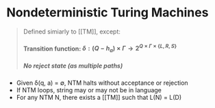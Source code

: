 # Nondeterministic Turing Machines
> Defined simiarly to [[TM]], except:
> #### Transition function: $δ : (Q − {h_a}) × Γ → 2^{Q×Γ×\{L, R, S\}}$
> ##### No reject state (as multiple paths)

- Given δ(q, a) = ∅, NTM halts without acceptance or rejection
- If NTM loops, string may or may not be in language
- For any NTM N, there exists a [[TM]] such that L(N) = L(D)